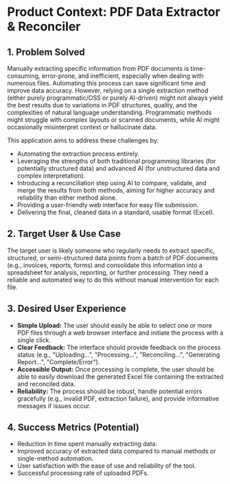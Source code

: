 # Product Context: PDF Data Extractor & Reconciler

## 1. Problem Solved

Manually extracting specific information from PDF documents is time-consuming, error-prone, and inefficient, especially when dealing with numerous files. Automating this process can save significant time and improve data accuracy. However, relying on a single extraction method (either purely programmatic/OSS or purely AI-driven) might not always yield the best results due to variations in PDF structures, quality, and the complexities of natural language understanding. Programmatic methods might struggle with complex layouts or scanned documents, while AI might occasionally misinterpret context or hallucinate data.

This application aims to address these challenges by:
*   Automating the extraction process entirely.
*   Leveraging the strengths of both traditional programming libraries (for potentially structured data) and advanced AI (for unstructured data and complex interpretation).
*   Introducing a reconciliation step using AI to compare, validate, and merge the results from both methods, aiming for higher accuracy and reliability than either method alone.
*   Providing a user-friendly web interface for easy file submission.
*   Delivering the final, cleaned data in a standard, usable format (Excel).

## 2. Target User & Use Case

The target user is likely someone who regularly needs to extract specific, structured, or semi-structured data points from a batch of PDF documents (e.g., invoices, reports, forms) and consolidate this information into a spreadsheet for analysis, reporting, or further processing. They need a reliable and automated way to do this without manual intervention for each file.

## 3. Desired User Experience

*   **Simple Upload:** The user should easily be able to select one or more PDF files through a web browser interface and initiate the process with a single click.
*   **Clear Feedback:** The interface should provide feedback on the process status (e.g., "Uploading...", "Processing...", "Reconciling...", "Generating Report...", "Complete/Error").
*   **Accessible Output:** Once processing is complete, the user should be able to easily download the generated Excel file containing the extracted and reconciled data.
*   **Reliability:** The process should be robust, handle potential errors gracefully (e.g., invalid PDF, extraction failure), and provide informative messages if issues occur.

## 4. Success Metrics (Potential)

*   Reduction in time spent manually extracting data.
*   Improved accuracy of extracted data compared to manual methods or single-method automation.
*   User satisfaction with the ease of use and reliability of the tool.
*   Successful processing rate of uploaded PDFs.
